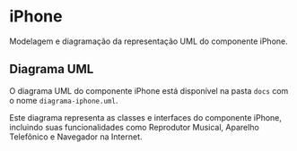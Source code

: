 # iPhone
Modelagem e diagramação da representação UML do componente iPhone.


## Diagrama UML

O diagrama UML do componente iPhone está disponível na pasta `docs` com o nome `diagrama-iphone.uml`.

Este diagrama representa as classes e interfaces do componente iPhone, incluindo suas funcionalidades como Reprodutor Musical, Aparelho Telefônico e Navegador na Internet.
